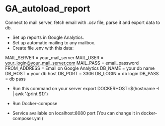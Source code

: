   # GA_autoload_report
  Connect to mail server, fetch email with .csv file, parse it and export data to db.
  
  - Set up reports in Google Analytics. 
  - Set up automatic mailing to any mailbox.
  - Create file .env with this data:
  
  MAIL_SERVER = your_mail_server
  MAIL_USER = your_login@your_mail_server.com
  MAIL_PASS = email_password
  FROM_ADDRESS = Email on Google Analytics
  DB_NAME = your db name
  DB_HOST = your db host
  DB_PORT = 3306
  DB_LOGIN = db login
  DB_PASS = db pass
  
  - Run this command on your server 
  export DOCKERHOST=$(hostname -I | awk '{print $1}')
  
  - Run Docker-compose
  
  - Service available on localhost:8080 port (You can change it in docker-composer.yml)
   